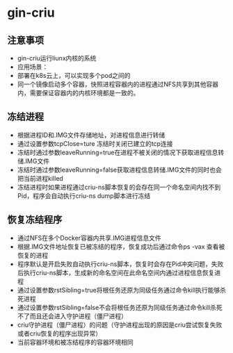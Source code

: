 # gin-criu

## 注意事项

- gin-criu运行liunx内核的系统
- 应用场景：
- 部署在k8s云上，可以实现多个pod之间的
- 同一个镜像启动多个容器，快照进程容器内的进程通过NFS共享到其他容器内，需要保证容器内的内核环境都是一致的。

## 冻结进程

- 根据进程ID和.IMG文件存储地址，对进程信息进行转储
- 通过设置参数tcpClose=ture 冻结时关闭已建立的tcp连接
- 冻结时通过参数leaveRunning=true在进程不被关闭的情况下获取进程信息转储.IMG文件
- 冻结时通过参数leaveRunning=false获取进程信息转储.IMG文件的同时也会把当前进程killed
- 冻结进程时如果进程通过criu-ns脚本恢复的会存在同一个命名空间内找不到Pid，程序会自动执行criu-ns dump脚本进行冻结

## 恢复冻结程序

- 通过NFS在多个Docker容器内共享.IMG进程信息文件
- 根据.IMG文件地址恢复已被冻结的程序，恢复成功后通过命令ps -vax 查看被恢复的进程
- 程序默认是开启失败自动执行criu-ns脚本，恢复时会存在Pid冲突问题，失败后执行criu-ns脚本，生成新的命名空间在此命名空间内通过进程信息恢复进程
- 通过设置参数rstSibling=true将根任务还原为同级任务通过命令kill执行能够杀死进程
- 通过设置参数rstSibling=false不会将根任务还原为同级任务通过命令kill杀死不了而且还会进入守护进程（僵尸进程）
- criu守护进程（僵尸进程）的问题（守护进程出现的原因是criu尝试恢复失败或者criu恢复的程序出现异常）
- 当前容器环境和被冻结程序的容器环境相同